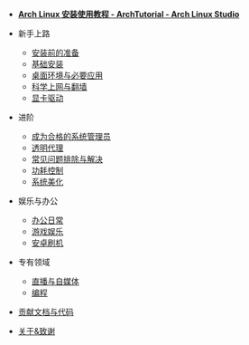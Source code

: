 - [**Arch Linux 安装使用教程 - ArchTutorial - Arch Linux Studio**](/)

- 新手上路

  - [安装前的准备](/rookie/archlinux_pre_install)
  - [基础安装](/rookie/basic_install)
  - [桌面环境与必要应用](/rookie/DE&App)
  - [科学上网与翻墙](/rookie/fxckGFW)
  - [显卡驱动](/rookie/graphic_driver)

- 进阶

  - [成为合格的系统管理员](/advanced/beAdmin)
  - [透明代理](/advanced/transparentProxy)
  - [常见问题排除与解决](/advanced/troubleshooting)
  - [功耗控制](/advanced/undervoltage)
  - [系统美化](/advanced/beauty)

- 娱乐与办公

  - [办公日常](/play&office/office)
  - [游戏娱乐](/play&office/play)
  - [安卓刷机](/play&office/android)

- 专有领域

  - [直播与自媒体](/exclusive/media)
  - [编程](/exclusive/code)

- [贡献文档与代码](contribution.md)
- [关于&致谢](about.md)
